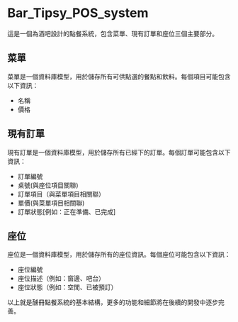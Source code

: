 # Bar_Tipsy_POS_system
這是一個為酒吧設計的點餐系統，包含菜單、現有訂單和座位三個主要部分。

## 菜單

菜單是一個資料庫模型，用於儲存所有可供點選的餐點和飲料。每個項目可能包含以下資訊：

- 名稱
- 價格

## 現有訂單

現有訂單是一個資料庫模型，用於儲存所有已經下的訂單。每個訂單可能包含以下資訊：

- 訂單編號
- 桌號(與座位項目關聯)
- 訂單項目（與菜單項目相關聯）
- 單價(與菜單項目相關聯)
- 訂單狀態[例如：正在準備、已完成]

## 座位

座位是一個資料庫模型，用於儲存所有的座位資訊。每個座位可能包含以下資訊：

- 座位編號
- 座位描述（例如：窗邊、吧台）
- 座位狀態（例如：空閒、已被預訂）

以上就是醺冊點餐系統的基本結構，更多的功能和細節將在後續的開發中逐步完善。
